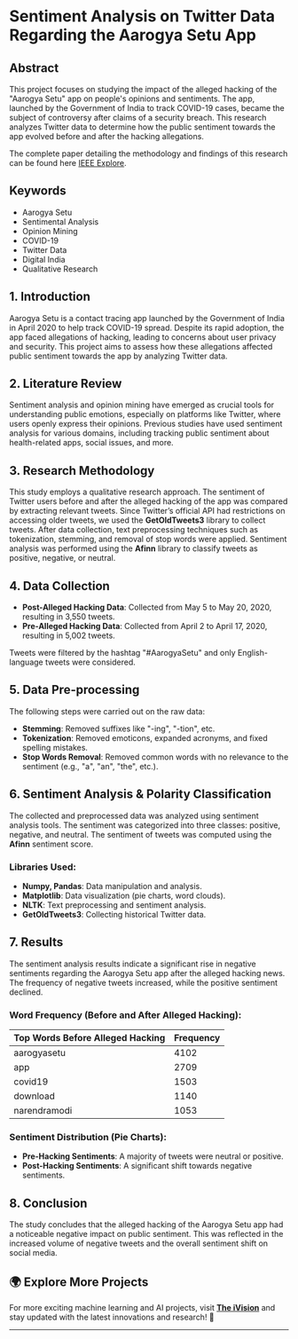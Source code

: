 # Sentiment Analysis on Twitter Data Regarding the Aarogya Setu App

## Abstract

This project focuses on studying the impact of the alleged hacking of the "Aarogya Setu" app on people's opinions and sentiments. The app, launched by the Government of India to track COVID-19 cases, became the subject of controversy after claims of a security breach. This research analyzes Twitter data to determine how the public sentiment towards the app evolved before and after the hacking allegations.

The complete paper detailing the methodology and findings of this research can be found here [IEEE Explore](https://ieeexplore.ieee.org/abstract/document/9299634).

## Keywords
- Aarogya Setu
- Sentimental Analysis
- Opinion Mining
- COVID-19
- Twitter Data
- Digital India
- Qualitative Research

## 1. Introduction

Aarogya Setu is a contact tracing app launched by the Government of India in April 2020 to help track COVID-19 spread. Despite its rapid adoption, the app faced allegations of hacking, leading to concerns about user privacy and security. This project aims to assess how these allegations affected public sentiment towards the app by analyzing Twitter data. 

## 2. Literature Review

Sentiment analysis and opinion mining have emerged as crucial tools for understanding public emotions, especially on platforms like Twitter, where users openly express their opinions. Previous studies have used sentiment analysis for various domains, including tracking public sentiment about health-related apps, social issues, and more.

## 3. Research Methodology

This study employs a qualitative research approach. The sentiment of Twitter users before and after the alleged hacking of the app was compared by extracting relevant tweets. Since Twitter’s official API had restrictions on accessing older tweets, we used the **GetOldTweets3** library to collect tweets. After data collection, text preprocessing techniques such as tokenization, stemming, and removal of stop words were applied. Sentiment analysis was performed using the **Afinn** library to classify tweets as positive, negative, or neutral.

## 4. Data Collection

- **Post-Alleged Hacking Data**: Collected from May 5 to May 20, 2020, resulting in 3,550 tweets.
- **Pre-Alleged Hacking Data**: Collected from April 2 to April 17, 2020, resulting in 5,002 tweets.

Tweets were filtered by the hashtag "#AarogyaSetu" and only English-language tweets were considered.

## 5. Data Pre-processing

The following steps were carried out on the raw data:

- **Stemming**: Removed suffixes like "-ing", "-tion", etc.
- **Tokenization**: Removed emoticons, expanded acronyms, and fixed spelling mistakes.
- **Stop Words Removal**: Removed common words with no relevance to the sentiment (e.g., "a", "an", "the", etc.).

## 6. Sentiment Analysis & Polarity Classification

The collected and preprocessed data was analyzed using sentiment analysis tools. The sentiment was categorized into three classes: positive, negative, and neutral. The sentiment of tweets was computed using the **Afinn** sentiment score.

### Libraries Used:
- **Numpy, Pandas**: Data manipulation and analysis.
- **Matplotlib**: Data visualization (pie charts, word clouds).
- **NLTK**: Text preprocessing and sentiment analysis.
- **GetOldTweets3**: Collecting historical Twitter data.

## 7. Results

The sentiment analysis results indicate a significant rise in negative sentiments regarding the Aarogya Setu app after the alleged hacking news. The frequency of negative tweets increased, while the positive sentiment declined.

### Word Frequency (Before and After Alleged Hacking):

| **Top Words Before Alleged Hacking** | **Frequency** |
|--------------------------------------|---------------|
| aarogyasetu                          | 4102          |
| app                                  | 2709          |
| covid19                              | 1503          |
| download                             | 1140          |
| narendramodi                         | 1053          |

### Sentiment Distribution (Pie Charts):

- **Pre-Hacking Sentiments**: A majority of tweets were neutral or positive.
- **Post-Hacking Sentiments**: A significant shift towards negative sentiments.

## 8. Conclusion

The study concludes that the alleged hacking of the Aarogya Setu app had a noticeable negative impact on public sentiment. This was reflected in the increased volume of negative tweets and the overall sentiment shift on social media.


## 🌍 Explore More Projects  
For more exciting machine learning and AI projects, visit **[The iVision](https://theivision.wordpress.com/)** and stay updated with the latest innovations and research! 🚀  

---

